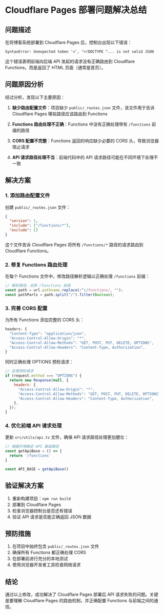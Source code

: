 # Cloudflare Pages 部署问题解决总结

## 问题描述

在将博客系统部署到 Cloudflare Pages 后，控制台出现以下错误：

```
SyntaxError: Unexpected token '<', "<!DOCTYPE "... is not valid JSON
```

这个错误表明前端向后端 API 发起的请求没有正确路由到 Cloudflare Functions，而是返回了 HTML 页面（通常是首页）。

## 问题原因分析

经过分析，发现以下主要原因：

1. **缺少路由配置文件**：项目缺少 `public/_routes.json` 文件，该文件用于告诉 Cloudflare Pages 哪些路径应该路由到 Functions

2. **Functions 路由处理不正确**：Functions 中没有正确处理带有 `/functions` 前缀的路径

3. **CORS 配置不完整**：Functions 返回的响应缺少必要的 CORS 头，导致浏览器阻止请求

4. **API 请求路径处理不当**：前端代码中的 API 请求路径可能在不同环境下处理不一致

## 解决方案

### 1. 添加路由配置文件

创建 `public/_routes.json` 文件：

```json
{
  "version": 1,
  "include": ["/functions/*"],
  "exclude": []
}
```

这个文件告诉 Cloudflare Pages 将所有 `/functions/*` 路径的请求路由到 Cloudflare Functions。

### 2. 修复 Functions 路由处理

在每个 Functions 文件中，修改路径解析逻辑以正确处理 `/functions` 前缀：

```javascript
// 解析路径，去除 /functions 前缀
const path = url.pathname.replace(/^\/functions/, "");
const pathParts = path.split("/").filter(Boolean);
```

### 3. 完善 CORS 配置

为所有 Functions 添加完整的 CORS 头：

```javascript
headers: {
  "Content-Type": "application/json",
  "Access-Control-Allow-Origin": "*",
  "Access-Control-Allow-Methods": "GET, POST, PUT, DELETE, OPTIONS",
  "Access-Control-Allow-Headers": "Content-Type, Authorization",
}
```

同时正确处理 OPTIONS 预检请求：

```javascript
// 处理预检请求
if (request.method === "OPTIONS") {
  return new Response(null, {
    headers: {
      "Access-Control-Allow-Origin": "*",
      "Access-Control-Allow-Methods": "GET, POST, PUT, DELETE, OPTIONS",
      "Access-Control-Allow-Headers": "Content-Type, Authorization",
    },
  });
}
```

### 4. 优化前端 API 请求处理

更新 `src/utils/api.ts` 文件，确保 API 请求路径处理更加健壮：

```javascript
// 根据环境确定 API 基础路径
const getApiBase = () => {
  return '/functions'
}

const API_BASE = getApiBase()
```

## 验证解决方案

1. 重新构建项目：`npm run build`
2. 部署到 Cloudflare Pages
3. 检查浏览器控制台是否还有错误
4. 验证 API 请求是否能正确返回 JSON 数据

## 预防措施

1. 在项目中始终包含 `public/_routes.json` 文件
2. 确保所有 Functions 都正确处理 CORS
3. 在部署前进行充分的本地测试
4. 使用浏览器开发者工具检查网络请求

## 结论

通过以上修改，成功解决了 Cloudflare Pages 部署后 API 请求失败的问题。关键是要理解 Cloudflare Pages 的路由机制，并正确配置 Functions 与前端之间的通信。